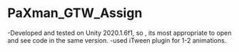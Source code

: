 # PaXman_GTW_Assign

-Developed and tested on Unity 2020.1.6f1, so , its most appropriate to open and see code in the same version.
-used iTween plugin for 1-2 animations.
 
